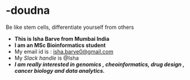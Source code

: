 # -doudna
Be like stem cells, differentiate yourself from others
+ **This is Isha Barve from Mumbai India**
+ **I am an MSc Bioinformatics student**
+  My email id is : isha.barve0@gmail.com 
+  My _Slack handle_ is @Isha 
+  ***I am really interested in genomics , cheoinformatics, drug design , cancer biology and data analytics.***

